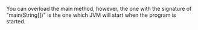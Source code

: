 You can overload the main method, however, the one with the signature of
"main(String\[\])" is the one which JVM will start when the program is
started.